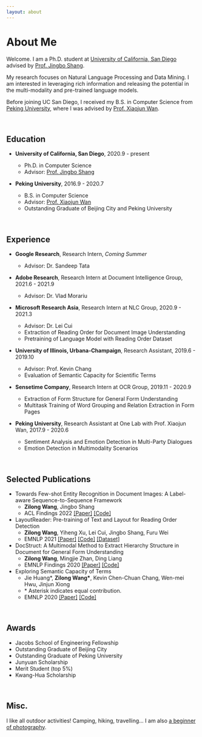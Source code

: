 ```yaml
---
layout: about 
---
```


# About Me

Welcome. I am a Ph.D. student at [University of California, San Diego](https://ucsd.edu) advised by [Prof. Jingbo Shang](https://shangjingbo1226.github.io).

My research focuses on Natural Language Processing and Data Mining. I am interested in leveraging rich information and releasing the potential in the multi-modality and pre-trained language models.

Before joining UC San Diego, I received my B.S. in Computer Science from [Peking University](https://english.pku.edu.cn), where I was advised by [Prof. Xiaojun Wan](https://wanxiaojun.github.io).

<br/>

## Education

* **University of California, San Diego**, 2020.9 - present
  * Ph.D. in Computer Science
  * Advisor: [Prof. Jingbo Shang](https://shangjingbo1226.github.io)

* **Peking University**, 2016.9 - 2020.7
  * B.S. in Computer Science
  * Advisor: [Prof. Xiaojun Wan](https://wanxiaojun.github.io)
  * Outstanding Graduate of Beijing City and Peking University

<br/>

## Experience

* **Google Research**, Research Intern, *Coming Summer*
  * Advisor: Dr. Sandeep Tata

* **Adobe Research**, Research Intern at Document Intelligence Group, 2021.6 - 2021.9
  * Advisor: Dr. Vlad Morariu

* **Microsoft Research Asia**, Research Intern at NLC Group, 2020.9 - 2021.3
  * Advisor: Dr. Lei Cui
  * Extraction of Reading Order for Document Image Understanding
  * Pretraining of Language Model with Reading Order Dataset

* **University of Illinois, Urbana-Champaign**, Research Assistant, 2019.6 - 2019.10
  * Advisor: Prof. Kevin Chang
  * Evaluation of Semantic Capacity for Scientific Terms

* **Sensetime Company**, Research Intern at OCR Group, 2019.11 - 2020.9
  * Extraction of Form Structure for General Form Understanding
  * Multitask Training of Word Grouping and Relation Extraction in Form Pages

* **Peking University**, Research Assistant at One Lab with Prof. Xiaojun Wan, 2017.9 - 2020.6
  * Sentiment Analysis and Emotion Detection in Multi-Party Dialogues
  * Emotion Detection in Multimodality Scenarios

<br/>

## Selected Publications
* Towards Few-shot Entity Recognition in Document Images: A Label-aware Sequence-to-Sequence Framework
  * **Zilong Wang**, Jingbo Shang
  * ACL Findings 2022 [[Paper]](https://arxiv.org/pdf/2204.05819) [[Code]](https://github.com/zlwang-cs/LASER-release)
* LayoutReader: Pre-training of Text and Layout for Reading Order Detection
  * **Zilong Wang**, Yiheng Xu, Lei Cui, Jingbo Shang, Furu Wei
  * EMNLP 2021 [[Paper]](https://arxiv.org/pdf/2108.11591) [[Code]](https://github.com/microsoft/unilm/tree/master/layoutreader) [[Dataset]](https://github.com/doc-analysis/ReadingBank)
* DocStruct: A Multimodal Method to Extract Hierarchy Structure in Document for General Form Understanding
  * **Zilong Wang**, Mingjie Zhan, Ding Liang
  * EMNLP Findings 2020 [[Paper]](https://arxiv.org/pdf/2010.11685) [[Code]](https://github.com/zlwang-cs/DocStruct)
* Exploring Semantic Capacity of Terms
  * Jie Huang\*, **Zilong Wang\***, Kevin Chen-Chuan Chang, Wen-mei Hwu, Jinjun Xiong
  * \* Asterisk indicates equal contribution.
  * EMNLP 2020 [[Paper]](https://arxiv.org/pdf/2010.01898) [[Code]](https://github.com/c3sr/semantic-capacity)

<br/>

## Awards

* Jacobs School of Engineering Fellowship
* Outstanding Graduate of Beijing City
* Outstanding Graduate of Peking University
* Junyuan Scholarship
* Merit Student (top 5%)
* Kwang-Hua Scholarship

<br/>

## Misc.

I like all outdoor activities! Camping, hiking, travelling... I am also [a beginner of photography](https://www.instagram.com/zlw.lens/).
